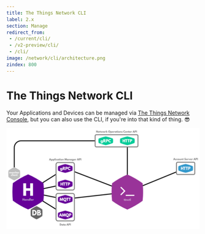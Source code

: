 ```yaml
---
title: The Things Network CLI
label: 2.x
section: Manage
redirect_from:
 - /current/cli/
 - /v2-preview/cli/
 - /cli/
image: /network/cli/architecture.png
zindex: 800
---
```


# The Things Network CLI

Your Applications and Devices can be managed via [The Things Network Console](../console/index.md), but you can also use the CLI, if you're into that kind of thing. 😎

![Architecture](architecture.png)